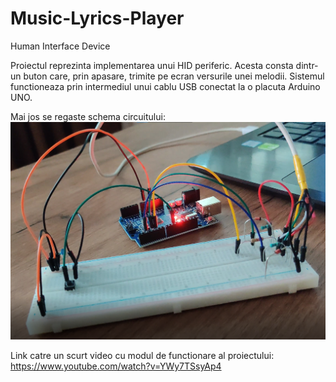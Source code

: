 # Music-Lyrics-Player
Human Interface Device

Proiectul reprezinta implementarea unui HID periferic. Acesta consta dintr-un buton care, prin apasare, trimite pe ecran versurile unei melodii. Sistemul functioneaza prin intermediul unui cablu USB conectat la o placuta Arduino UNO.

Mai jos se regaste schema circuitului:
![Schema circuit](./Schema.png)

Link catre un scurt video cu modul de functionare al proiectului: https://www.youtube.com/watch?v=YWy7TSsyAp4
